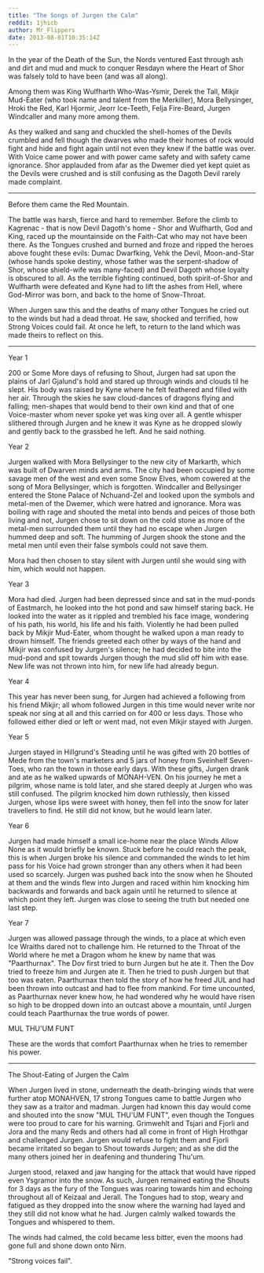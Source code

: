 ```yaml
---
title: "The Songs of Jurgen the Calm"
reddit: 1jhicb
author: Mr_Flippers
date: 2013-08-01T10:35:14Z
---
```


In the year of the Death of the Sun, the Nords ventured East through ash and dirt and mud and muck to conquer Resdayn where the Heart of Shor was falsely told to have been (and was all along).

Among them was King Wulfharth Who-Was-Ysmir, Derek the Tall, Mikjir Mud-Eater (who took name and talent from the Merkiller), Mora Bellysinger, Hroki the Red, Karl Hjormir, Jeorr Ice-Teeth, Felja Fire-Beard, Jurgen Windcaller and many more among them.

As they walked and sang and chuckled the shell-homes of the Devils crumbled and fell though the dwarves who made their homes of rock would fight and hide and fight again until not even they knew if the battle was over. With Voice came power and with power came safety and with safety came ignorance. Shor applauded from afar as the Dwemer died yet kept quiet as the Devils were crushed and is still confusing as the Dagoth Devil rarely made complaint.

*****

Before them came the Red Mountain.

The battle was harsh, fierce and hard to remember. Before the climb to Kagrenac - that is now Devil Dagoth's home - Shor and Wulfharth, God and King, raced up the mountainside on the Faith-Cat who may not have been there. As the Tongues crushed and burned and froze and ripped the heroes above fought these evils: Dumac Dwarfking, Vehk the Devil, Moon-and-Star (whose hands spoke destiny, whose father was the serpent-shadow of Shor, whose shield-wife was many-faced) and Devil Dagoth whose loyalty is obscured to all. As the terrible fighting continued, both spirit-of-Shor and Wulfharth were defeated and Kyne had to lift the ashes from Hell, where God-Mirror was born, and back to the home of Snow-Throat. 

When Jurgen saw this and the deaths of many other Tongues he cried out to the winds but had a dead throat. He saw, shocked and terrified, how Strong Voices could fail. At once he left, to return to the land which was made theirs to reflect on this.

*****

Year 1

200 or Some More days of refusing to Shout, Jurgen had sat upon the plains of Jarl Gjalund's hold and stared up through winds and clouds til he slept. His body was raised by Kyne where he felt feathered and filled with her air. Through the skies he saw cloud-dances of dragons flying and falling; men-shapes that would bend to their own kind and that of one Voice-master whom never spoke yet was king over all. A gentle whisper slithered through Jurgen and he knew it was Kyne as he dropped slowly and gently back to the grassbed he left. And he said nothing.

Year 2

Jurgen walked with Mora Bellysinger to the new city of Markarth, which was built of Dwarven minds and arms. The city had been occupied by some savage men of the west and even some Snow Elves, whom cowered at the song of Mora Bellysinger, which is forgotten. Windcaller and Bellysinger entered the Stone Palace of Nchuand-Zel and looked upon the symbols and metal-men of the Dwemer, which were hatred and ignorance. Mora was boiling with rage and shouted the metal into bends and peices of those both living and not, Jurgen chose to sit down on the cold stone as more of the metal-men surrounded them until they had no escape when Jurgen hummed deep and soft. The humming of Jurgen shook the stone and the metal men until even their false symbols could not save them.

Mora had then chosen to stay silent with Jurgen until she would sing with him, which would not happen.

Year 3

Mora had died. Jurgen had been depressed since and sat in the mud-ponds of Eastmarch, he looked into the hot pond and saw himself staring back. He looked into the water as it rippled and trembled his face image, wondering of his path, his world, his life and his faith. Violently he had been pulled back by Mikjir Mud-Eater, whom thought he walked upon a man ready to drown himself. The friends greeted each other by ways of the hand and Mikjir was confused by Jurgen's silence; he had decided to bite into the mud-pond and spit towards Jurgen though the mud slid off him with ease. New life was not thrown into him, for new life had already begun.

Year 4

This year has never been sung, for Jurgen had achieved a following from his friend Mikjir; all whom followed Jurgen in this time would never write nor speak nor sing at all and this carried on for 400 or less days. Those who followed either died or left or went mad, not even Mikjir stayed with Jurgen.

Year 5

Jurgen stayed in Hillgrund's Steading until he was gifted with 20 bottles of Mede from the town's marketers and 5 jars of honey from Sveinhelf Seven-Toes, who ran the town in those early days. With these gifts, Jurgen drank and ate as he walked upwards of MONAH-VEN. On his journey he met a pilgrim, whose name is told later, and she stared deeply at Jurgen who was still confused. The pilgrim knocked him down ruthlessly, then kissed Jurgen, whose lips were sweet with honey, then fell into the snow for later travellers to find. He still did not know, but he would learn later.

Year 6

Jurgen had made himself a small ice-home near the place Winds Allow None as it would briefly be known. Stuck before he could reach the peak, this is when Jurgen broke his silence and commanded the winds to let him pass for his Voice had grown stronger than any others when it had been used so scarcely. Jurgen was pushed back into the snow when he Shouted at them and the winds flew into Jurgen and raced within him knocking him backwards and forwards and back again until he returned to silence at which point they left. Jurgen was close to seeing the truth but needed one last step.

Year 7

Jurgen was allowed passage through the winds, to a place at which even Ice Wraiths dared not to challenge him. He returned to the Throat of the World where he met a Dragon whom he knew by name that was "Paarthurnax". The Dov first tried to burn Jurgen but he ate it. Then the Dov tried to freeze him and Jurgen ate it. Then he tried to push Jurgen but that too was eaten. Paarthurnax then told the story of how he freed JUL and had been thrown into outcast and had to flee from mankind. For time uncounted, as Paarthurnax never knew how, he had wondered why he would have risen so high to be dropped down into an outcast above a mountain, until Jurgen could teach Paarthurnax the true words of power.

MUL THU'UM FUNT

These are the words that comfort Paarthurnax when he tries to remember his power.


******

The Shout-Eating of Jurgen the Calm

When Jurgen lived in stone, underneath the death-bringing winds that were further atop MONAHVEN, 17 strong Tongues came to battle Jurgen who they saw as a traitor and madman. Jurgen had known this day would come and shouted into the snow "MUL THU'UM FUNT", even though the Tongues were too proud to care for his warning. Grimwehlt and Tsjari and Fjorli and Jora and the many Reds and others had all come in front of High Hrothgar and challenged Jurgen. Jurgen would refuse to fight them and Fjorli became irritated so began to Shout towards Jurgen; and as she did the many others joined her in deafening and thundering Thu'um.

Jurgen stood, relaxed and jaw hanging for the attack that would have ripped even Ysgramor into the snow. As such, Jurgen remained eating the Shouts for 3 days as the fury of the Tongues was roaring towards him and echoing throughout all of Keizaal and Jerall. The Tongues had to stop, weary and fatigued as they dropped into the snow where the warning had layed and they still did not know what he had. Jurgen calmly walked towards the Tongues and whispered to them.

The winds had calmed, the cold became less bitter, even the moons had gone full and shone down onto Nirn.

"Strong voices fail".
